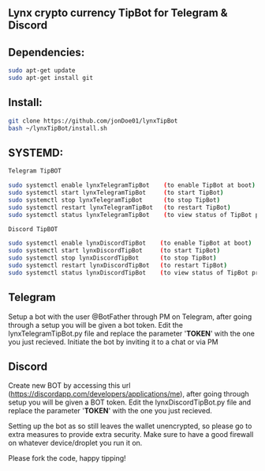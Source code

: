 ## Lynx crypto currency TipBot for Telegram & Discord

## Dependencies:
```bash
sudo apt-get update
sudo apt-get install git
```

## Install:
```bash
git clone https://github.com/jonDoe01/lynxTipBot
bash ~/lynxTipBot/install.sh
```

## SYSTEMD:
```bash 
Telegram TipBOT

sudo systemctl enable lynxTelegramTipBot    (to enable TipBot at boot)
sudo systemctl start lynxTelegramTipBot     (to start TipBot)
sudo systemctl stop lynxTelegramTipBot      (to stop TipBot)
sudo systemctl restart lynxTelegramTipBot   (to restart TipBot)
sudo systemctl status lynxTelegramTipBot    (to view status of TipBot process)

Discord TipBOT

sudo systemctl enable lynxDiscordTipBot    (to enable TipBot at boot)
sudo systemctl start lynxDiscordTipBot     (to start TipBot)
sudo systemctl stop lynxDiscordTipBot      (to stop TipBot)
sudo systemctl restart lynxDiscordTipBot   (to restart TipBot)
sudo systemctl status lynxDiscordTipBot    (to view status of TipBot process)
```

## Telegram
  Setup a bot with the user @BotFather through PM on Telegram, after going through a setup you will be given a bot token. Edit the lynxTelegramTipBot.py file and replace the parameter '____TOKEN____' with the one you just recieved.
  Initiate the bot by inviting it to a chat or via PM
  
## Discord
  Create new BOT by accessing this url (https://discordapp.com/developers/applications/me), after going through setup you will be given a BOT token. Edit the lynxDiscordTipBot.py file and replace the parameter '____TOKEN____' with the one you just recieved.

  
  Setting up the bot as so still leaves the wallet unencrypted, so please go to extra measures to provide extra security. Make sure to have a good firewall on whatever device/droplet you run it on.

Please fork the code, happy tipping!
